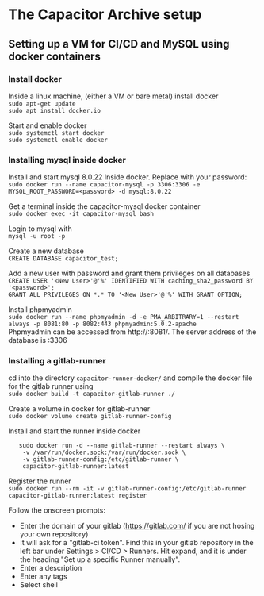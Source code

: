 # The Capacitor Archive setup

## Setting up a VM for CI/CD and MySQL using docker containers

### Install docker
Inside a linux machine, (either a VM or bare metal) install docker  
`sudo apt-get update`  
`sudo apt install docker.io`

Start and enable docker  
`sudo systemctl start docker`  
`sudo systemctl enable docker`


### Installing mysql inside docker

Install and start mysql 8.0.22 Inside docker.  Replace <password> with your password:  
`sudo docker run --name capacitor-mysql -p 3306:3306 -e MYSQL_ROOT_PASSWORD=<password> -d mysql:8.0.22`

Get a terminal inside the capacitor-mysql docker container  
`sudo docker exec -it capacitor-mysql bash`

Login to mysql with  
`mysql -u root -p`

Create a new database  
`CREATE DATABASE capacitor_test;`

Add a new user with password and grant them privileges on all databases  
`CREATE USER '<New User>'@'%' IDENTIFIED WITH caching_sha2_password BY '<password>';`  
`GRANT ALL PRIVILEGES ON *.* TO '<New User>'@'%' WITH GRANT OPTION;`

Install phpmyadmin  
`sudo docker run --name phpmyadmin -d -e PMA_ARBITRARY=1 --restart always -p 8081:80 -p 8082:443 phpmyadmin:5.0.2-apache`  
Phpmyadmin can be accessed from http://<Host-Address>:8081/.  The server address of the database is <Host-Address>:3306  


### Installing a gitlab-runner

cd into the directory `capacitor-runner-docker/` and compile the docker file for the gitlab runner using  
`sudo docker build -t capacitor-gitlab-runner ./`  


Create a volume in docker for gitlab-runner  
`sudo docker volume create gitlab-runner-config`  


Install and start the runner inside docker  
```
   sudo docker run -d --name gitlab-runner --restart always \
    -v /var/run/docker.sock:/var/run/docker.sock \
    -v gitlab-runner-config:/etc/gitlab-runner \
    capacitor-gitlab-runner:latest

```  


Register the runner  
`sudo docker run --rm -it -v gitlab-runner-config:/etc/gitlab-runner capacitor-gitlab-runner:latest register`  

Follow the onscreen prompts:
- Enter the domain of your gitlab (https://gitlab.com/ if you are not hosing your own repository)  
- It will ask for a "gitlab-ci token".  Find this in your gitlab repository in the left bar under Settings > CI/CD > Runners.  Hit expand, and it is under the heading "Set up a specific Runner manually".  
- Enter a description  
- Enter any tags  
- Select shell  




